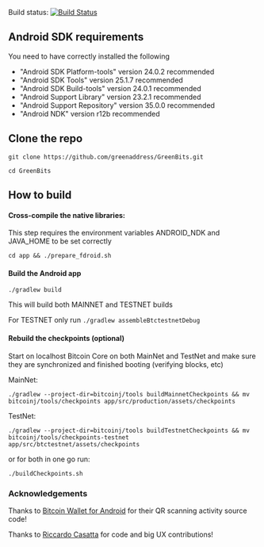 Build status: [![Build Status](https://travis-ci.org/greenaddress/GreenBits.png?branch=master)](https://travis-ci.org/greenaddress/GreenBits) 

## Android SDK requirements

You need to have correctly installed the following

- "Android SDK Platform-tools" version 24.0.2 recommended
- "Android SDK Tools" version 25.1.7 recommended
- "Android SDK Build-tools" version 24.0.1 recommended
- "Android Support Library" version 23.2.1 recommended
- "Android Support Repository" version 35.0.0 recommended
- "Android NDK" version r12b recommended

## Clone the repo

`git clone https://github.com/greenaddress/GreenBits.git`

`cd GreenBits`

## How to build

#### Cross-compile the native libraries:

This step requires the environment variables ANDROID_NDK and JAVA_HOME to be set correctly

`cd app && ./prepare_fdroid.sh`

#### Build the Android app

`./gradlew build`

This will build both MAINNET and TESTNET builds

For TESTNET only run `./gradlew assembleBtctestnetDebug`

#### Rebuild the checkpoints (optional)

Start on localhost Bitcoin Core on both MainNet and TestNet and make sure they are synchronized and finished booting (verifying blocks, etc)

MainNet:

`./gradlew --project-dir=bitcoinj/tools buildMainnetCheckpoints && mv bitcoinj/tools/checkpoints app/src/production/assets/checkpoints`

TestNet:

`./gradlew --project-dir=bitcoinj/tools buildTestnetCheckpoints && mv bitcoinj/tools/checkpoints-testnet app/src/btctestnet/assets/checkpoints`

or for both in one go run:

`./buildCheckpoints.sh`

### Acknowledgements

Thanks to [Bitcoin Wallet for Android](https://github.com/schildbach/bitcoin-wallet) for their QR scanning activity source code!

Thanks to [Riccardo Casatta](https://github.com/RCasatta) for code and big UX contributions!
